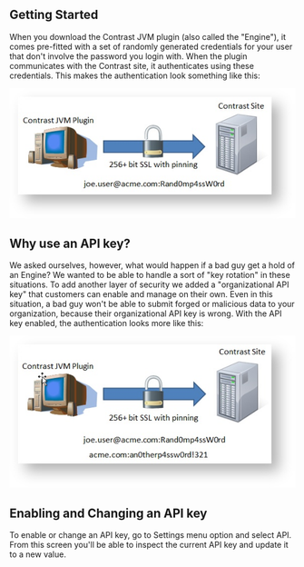 <!--
title: "Security API Keys"
description: "About article for the TeamServer API Keys"
tags: "security API keys configuration administration"
-->

## Getting Started
When you download the Contrast JVM plugin (also called the "Engine"), it comes pre-fitted with a set of randomly generated credentials for your user that don't involve the password you login with. When the plugin communicates with the Contrast site, it authenticates using these credentials. This makes the authentication look something like this:
 
<a href="assets/images/KB4-a04_1.png" rel="lightbox" title="Default Authentication"><img class="thumbnail" src="assets/images/KB4-a04_1.png"/></a>

## Why use an API key?
We asked ourselves, however, what would happen if a bad guy get a hold of an Engine? We wanted to be able to handle a sort of "key rotation" in these situations. To add another layer of security we added a "organizational API key" that customers can enable and manage on their own. Even in this situation, a bad guy won't be able to submit forged or malicious data to your organization, because their organizational API key is wrong. With the API key enabled, the authentication looks more like this:

<a href="assets/images/KB4-a04_2.png" rel="lightbox" title="Organizational API Key"><img class="thumbnail" src="assets/images/KB4-a04_2.png"/></a>

## Enabling and Changing an API key
To enable or change an API key, go to Settings menu option and select API. From this screen you'll be able to inspect the current API key and update it to a new value.
